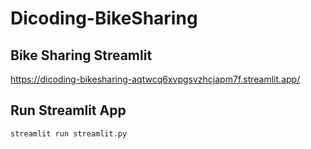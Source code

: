 # Dicoding-BikeSharing
## Bike Sharing Streamlit
https://dicoding-bikesharing-aqtwcq6xvpgsvzhcjapm7f.streamlit.app/

## Run Streamlit App
`streamlit run streamlit.py`
